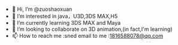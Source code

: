- 👋 Hi, I’m @zuoshaoxuan
- 👀 I’m interested in java，U3D,3DS MAX,H5
- 🌱 I’m currently learning 3DS MAX and Maya
- 💞️ I’m looking to collaborate on 3D animation,(in fact,I'm learning)
- 📫 How to reach me :sned email to me :1816588078@qq.com

<!---
zuoshaoxuan/zuoshaoxuan is a ✨ special ✨ repository because its `README.md` (this file) appears on your GitHub profile.
You can click the Preview link to take a look at your changes.
--->
